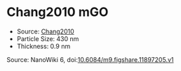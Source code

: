 <a name="material" />

# Chang2010 mGO
<script type="application/ld+json">
  {
    "@context": "https://schema.org/",
    "@type": "ChemicalSubstance",
    "@id": "https://egonw.github.io/nanowiki/nanowiki423.html#material",
    "http://purl.org/dc/terms/conformsTo":
      {
        "@type": "CreativeWork",
        "@id": "https://bioschemas.org/profiles/ChemicalSubstance/0.4-RELEASE/"
      },
    "identfier": "423",
    "name": "Chang2010 mGO",
    "url": "https://egonw.github.io/nanowiki/nanowiki423.html#material",
    "sameAs": "http://127.0.0.1/mediawiki/index.php/Special:URIResolver/Chang2010_mGO"
  }
</script>


* Source: [Chang2010](articleChang2010.md)
* Particle Size: 430 nm
* Thickness: 0.9 nm


Source: NanoWiki 6, doi:[10.6084/m9.figshare.11897205.v1](https://doi.org/10.6084/m9.figshare.11897205.v1)
